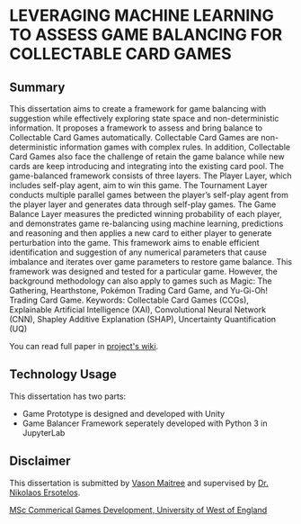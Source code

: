# LEVERAGING MACHINE LEARNING TO ASSESS GAME BALANCING FOR COLLECTABLE CARD GAMES

## Summary
This dissertation aims to create a framework for game balancing with suggestion while effectively exploring state space and non-deterministic information. It proposes a framework to assess and bring balance to Collectable Card Games automatically. Collectable Card Games are non-deterministic information games with complex rules. In addition, Collectable Card Games also face the challenge of retain the game balance while new cards are keep introducing and integrating into the existing card pool.
The game-balanced framework consists of three layers. The Player Layer, which includes self-play agent, aim to win this game. The Tournament Layer conducts multiple parallel games between the player’s self-play agent from the player layer and generates data through self-play games. The Game Balance Layer measures the predicted winning probability of each player, and demonstrates game re-balancing using machine learning, predictions and reasoning and then applies a new card to either player to generate perturbation into the game. 
This framework aims to enable efficient identification and suggestion of any numerical parameters that cause imbalance and iterates over game parameters to restore game balance. This framework was designed and tested for a particular game. However, the background methodology can also apply to games such as Magic: The Gathering, Hearthstone, Pokémon Trading Card Game, and Yu-Gi-Oh! Trading Card Game.
Keywords: Collectable Card Games (CCGs), Explainable Artificial Intelligence (XAI), Convolutional Neural Network (CNN), Shapley Additive Explanation (SHAP), Uncertainty Quantification (UQ)

You can read full paper in [project's wiki](https://github.com/vincentvason/xai-cardgamebalancer/wiki).

## Technology Usage
This dissertation has two parts:
* Game Prototype is designed and developed with Unity
* Game Balancer Framework seperately developed with Python 3 in JupyterLab

## Disclaimer
This dissertation is submitted by [Vason Maitree](https://www.linkedin.com/in/vasonmi3/) and supervised by [Dr. Nikolaos Ersotelos](https://people.uwe.ac.uk/Person/NikolaosErsotelos).

[MSc Commerical Games Development, University of West of England](https://info.uwe.ac.uk/programmes/displayentry.asp?code=I60012&rp=listEntry.asp)

